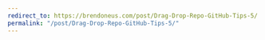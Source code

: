 ```yaml
---
redirect_to: https://brendoneus.com/post/Drag-Drop-Repo-GitHub-Tips-5/
permalink: "/post/Drag-Drop-Repo-GitHub-Tips-5/"
---
```

